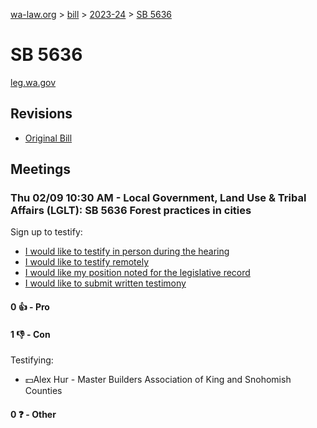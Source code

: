 [wa-law.org](/) > [bill](/bill/) > [2023-24](/bill/2023-24/) > [SB 5636](/bill/2023-24/sb/5636/)

# SB 5636
[leg.wa.gov](https://app.leg.wa.gov/billsummary?BillNumber=5636&Year=2023&Initiative=false)

## Revisions
* [Original Bill](1/)

## Meetings
### Thu 02/09 10:30 AM - Local Government, Land Use & Tribal Affairs (LGLT): SB 5636 Forest practices in cities
Sign up to testify:
* [I would like to testify in person during the hearing](https://app.leg.wa.gov/csi/Testifier/Add?chamber=House&mId=30683&aId=151077&caId=21142&tId=1)
* [I would like to testify remotely](https://app.leg.wa.gov/csi/Testifier/Add?chamber=House&mId=30683&aId=151077&caId=21142&tId=2)
* [I would like my position noted for the legislative record](https://app.leg.wa.gov/csi/Testifier/Add?chamber=House&mId=30683&aId=151077&caId=21142&tId=3)
* [I would like to submit written testimony](https://app.leg.wa.gov/csi/Testifier/Add?chamber=House&mId=30683&aId=151077&caId=21142&tId=4)

#### 0 👍 - Pro

#### 1 👎 - Con
Testifying:
* 💵Alex Hur - Master Builders Association of King and Snohomish Counties

#### 0 ❓ - Other
